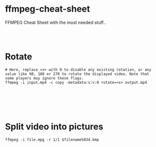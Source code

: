 # ffmpeg-cheat-sheet
FFMPEG Cheat Sheet with the most needed stuff..



<br><br>

# Rotate
```shell
# Here, replace <x> with 0 to disable any existing rotation, or any value like 90, 180 or 270 to rotate the displayed video. Note that some players may ignore these flags.
ffmpeg -i input.mp4 -c copy -metadata:s:v:0 rotate=<x> output.mp4
```


<br><br>
<br><br>


# Split video into pictures
```shell
ffmpeg -i file.mpg -r 1/1 $filename%03d.bmp
```
